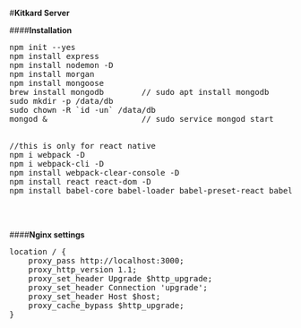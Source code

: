 #**Kitkard Server**

####**Installation**

<pre>
npm init --yes
npm install express
npm install nodemon -D
npm install morgan
npm install mongoose
brew install mongodb        // sudo apt install mongodb
sudo mkdir -p /data/db
sudo chown -R `id -un` /data/db
mongod &                    // sudo service mongod start
<br>
//this is only for react native
npm i webpack -D
npm i webpack-cli -D
npm install webpack-clear-console -D
npm install react react-dom -D
npm install babel-core babel-loader babel-preset-react babel-preset-env -D
</pre>
<br>
<br>

####**Nginx settings**
<pre>
location / {
    proxy_pass http://localhost:3000;
    proxy_http_version 1.1;
    proxy_set_header Upgrade $http_upgrade;
    proxy_set_header Connection 'upgrade';
    proxy_set_header Host $host;
    proxy_cache_bypass $http_upgrade;
}
</pre>

